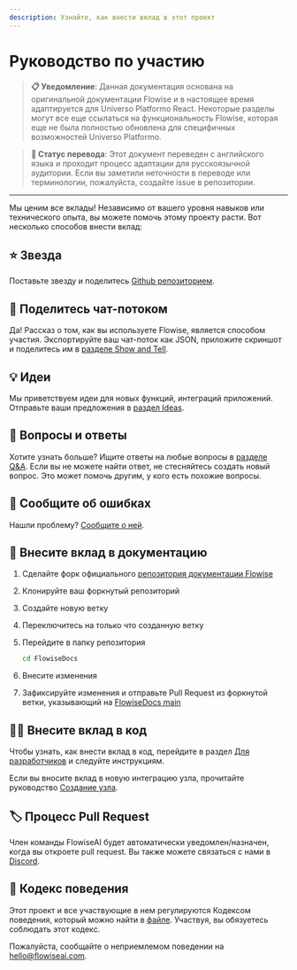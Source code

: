 ```yaml
---
description: Узнайте, как внести вклад в этот проект
---
```


# Руководство по участию

> **📋 Уведомление**: Данная документация основана на оригинальной документации Flowise и в настоящее время адаптируется для Universo Platformo React. Некоторые разделы могут все еще ссылаться на функциональность Flowise, которая еще не была полностью обновлена для специфичных возможностей Universo Platformo.

> **🔄 Статус перевода**: Этот документ переведен с английского языка и проходит процесс адаптации для русскоязычной аудитории. Если вы заметили неточности в переводе или терминологии, пожалуйста, создайте issue в репозитории.

***

Мы ценим все вклады! Независимо от вашего уровня навыков или технического опыта, вы можете помочь этому проекту расти. Вот несколько способов внести вклад:

## ⭐ Звезда

Поставьте звезду и поделитесь [Github репозиторием](https://github.com/FlowiseAI/Flowise).

## 🙌 Поделитесь чат-потоком

Да! Рассказ о том, как вы используете Flowise, является способом участия. Экспортируйте ваш чат-поток как JSON, приложите скриншот и поделитесь им в [разделе Show and Tell](https://github.com/FlowiseAI/Flowise/discussions/categories/show-and-tell).

## 💡 Идеи

Мы приветствуем идеи для новых функций, интеграций приложений. Отправьте ваши предложения в [раздел Ideas](https://github.com/FlowiseAI/Flowise/discussions/categories/ideas).

## 🙋 Вопросы и ответы

Хотите узнать больше? Ищите ответы на любые вопросы в [разделе Q&A](https://github.com/FlowiseAI/Flowise/discussions/categories/q-a). Если вы не можете найти ответ, не стесняйтесь создать новый вопрос. Это может помочь другим, у кого есть похожие вопросы.

## 🐞 Сообщите об ошибках

Нашли проблему? [Сообщите о ней](https://github.com/FlowiseAI/Flowise/issues/new/choose).

## 📖 Внесите вклад в документацию

1. Сделайте форк официального [репозитория документации Flowise](https://github.com/FlowiseAI/FlowiseDocs)
2. Клонируйте ваш форкнутый репозиторий
3. Создайте новую ветку
4. Переключитесь на только что созданную ветку
5.  Перейдите в папку репозитория

    ```bash
    cd FlowiseDocs
    ```
6. Внесите изменения
7. Зафиксируйте изменения и отправьте Pull Request из форкнутой ветки, указывающий на [FlowiseDocs main](https://github.com/FlowiseAI/FlowiseDocs)

## 👨‍💻 Внесите вклад в код

Чтобы узнать, как внести вклад в код, перейдите в раздел [Для разработчиков](../getting-started/#setup-2) и следуйте инструкциям.

Если вы вносите вклад в новую интеграцию узла, прочитайте руководство [Создание узла](building-node.md).

## 🏷️ Процесс Pull Request

Член команды FlowiseAI будет автоматически уведомлен/назначен, когда вы откроете pull request. Вы также можете связаться с нами в [Discord](https://discord.gg/jbaHfsRVBW).

## 📜 Кодекс поведения

Этот проект и все участвующие в нем регулируются Кодексом поведения, который можно найти в [файле](https://github.com/FlowiseAI/Flowise/blob/main/CODE_OF_CONDUCT.md). Участвуя, вы обязуетесь соблюдать этот кодекс.

Пожалуйста, сообщайте о неприемлемом поведении на hello@flowiseai.com.
